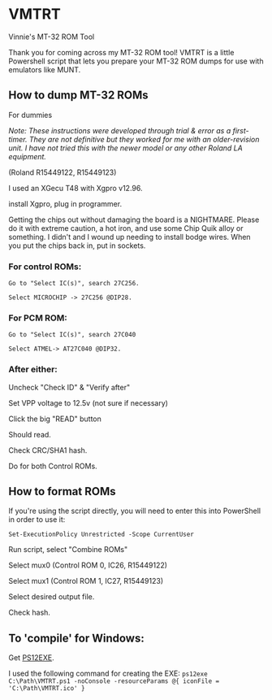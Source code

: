 # VMTRT
Vinnie's MT-32 ROM Tool

Thank you for coming across my MT-32 ROM tool!
VMTRT is a little Powershell script that lets you prepare your MT-32 ROM dumps for use with emulators like MUNT.

## How to dump MT-32 ROMs
For dummies

  *Note: These instructions were developed through trial & error as a first-timer. They are not definitive but they worked for me with an older-revision unit. I have not tried this with the newer model or any other Roland LA equipment.*

  (Roland R15449122, R15449123)

  I used an XGecu T48 with Xgpro v12.96.

  install Xgpro, plug in programmer.

  Getting the chips out without damaging the board is a NIGHTMARE. Please do it with extreme caution, a hot iron, and use some Chip Quik alloy or something. I didn't and I wound up needing to install bodge wires. When you put the chips back in, put in sockets.

### For control ROMs:

  	Go to "Select IC(s)", search 27C256.

  	Select MICROCHIP -> 27C256 @DIP28.

### For PCM ROM:

  	Go to "Select IC(s)", search 27C040

  	Select ATMEL-> AT27C040 @DIP32.

### After either:

Uncheck "Check ID" & "Verify after"

Set VPP voltage to 12.5v (not sure if necessary)

Click the big "READ" button

Should read.

Check CRC/SHA1 hash.

Do for both Control ROMs.

  

## How to format ROMs

If you're using the script directly, you will need to enter this into PowerShell in order to use it:

````Set-ExecutionPolicy Unrestricted -Scope CurrentUser````

Run script, select "Combine ROMs"

Select mux0 (Control ROM 0, IC26, R15449122)

Select mux1 (Control ROM 1, IC27, R15449123)

Select desired output file.

Check hash.

## To 'compile' for Windows:
Get [PS12EXE](https://github.com/steve02081504/ps12exe).

I used the following command for creating the EXE:
````ps12exe C:\Path\VMTRT.ps1 -noConsole -resourceParams @{ iconFile = 'C:\Path\VMTRT.ico' }````

